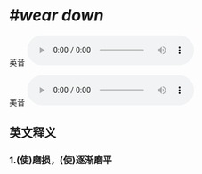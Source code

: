 # ***\#wear down*** 
英音
<audio src="./media/wear down1_AAC.aac" controls="controls"></audio>

美音
<audio src="./media/wear down2_AAC.aac" controls="controls"></audio>



  

英文释义
---
### 1.**(使)磨损，(使)逐渐磨平**  


